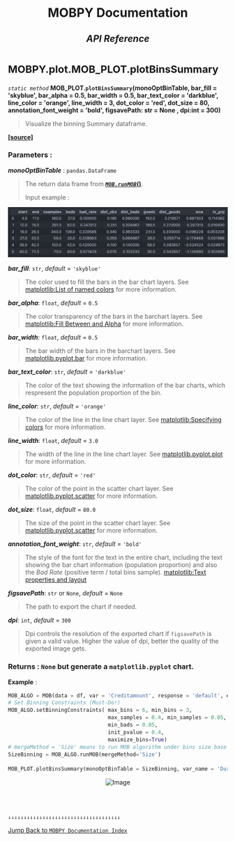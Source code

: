 <h1><strong><p align = center> MOBPY Documentation </p></strong></h1>

<h2><p  align=center style = 'font-style:italic'><strong>API Reference</p></strong></p></h2>

<h1><span style = 'font-size:smaller'> MOBPY.plot.MOB_PLOT.plotBinsSummary </span></h1>

_`static method`_ **MOB_PLOT.`plotBinsSummary`(monoOptBinTable, bar_fill = 'skyblue', bar_alpha = 0.5, bar_width = 0.5, bar_text_color = 'darkblue', line_color = 'orange', line_width = 3, dot_color = 'red', dot_size = 80, annotation_font_weight = 'bold', figsavePath: str = None , dpi:int = 300)**

> Visualize the binning Summary dataframe.

[**[source]**](https://github.com/ChenTaHung/Monotonic-Optimal-Binning/blob/main/src/MOBPY/plot/MOB_PLOT.py#L7-L62)

### **Parameters** : <br>

**_monoOptBinTable_** : `pandas.DataFrame`

> The return data frame from [***`MOB.runMOB`*()**](https://github.com/ChenTaHung/Monotonic-Optimal-Binning/tree/main/doc/MOBPY-MOB-MOB-runMOB.md). 
>
> Input example :

<p align = 'center'><img src = 'https://github.com/ChenTaHung/Monotonic-Optimal-Binning/blob/main/doc/images/Durationinmonth%20bins%20summary.png' alt = 'Image' style = 'width: 800px'/></p>



__*bar_fill*__: `str`, _default_ = `'skyblue'`

> The color used to fill the bars in the bar chart layers. See [matplotlib:List of named colors](https://matplotlib.org/stable/gallery/color/named_colors.html) for more information.

__*bar_alpha*__: `float`, _default_ = `0.5`

> The color transparency of the bars in the barchart layers. See [matplotlib:Fill Between and Alpha](https://matplotlib.org/3.3.4/gallery/recipes/fill_between_alpha.html) for more information.

__*bar_width*__: `float`, _default_ = `0.5`

> The bar width of the bars in the barchart layers. See [matplotlib.pyplot.bar](https://matplotlib.org/stable/api/_as_gen/matplotlib.pyplot.bar.html) for more information.

__*bar_text_color*__: `str`, _default_ = `'darkblue'`

> The color of the text showing the information of the bar charts, which respresent the population proportion of the bin.

__*line_color*__: `str`, _default_ = `'orange'`

> The color of the line in the line chart layer. See [matplotlib:Specifying colors](https://matplotlib.org/stable/tutorials/colors/colors.html) for more information.

__*line_width*__: `float`, _default_ = `3.0`

> The width of the line in the line chart layer. See [matplotlib.pyplot.plot](https://matplotlib.org/stable/api/_as_gen/matplotlib.pyplot.plot.html) for more information.

__*dot_color*__: `str`, _default_ = `'red'`

> The color of the point in the scatter chart layer. See [matplotlib.pyplot.scatter](https://matplotlib.org/stable/api/_as_gen/matplotlib.pyplot.scatter.html) for more information.

__*dot_size*__: `float`, _default_ = `80.0`

> The size of the point in the scatter chart layer. See [matplotlib.pyplot.scatter](https://matplotlib.org/stable/api/_as_gen/matplotlib.pyplot.scatter.html) for more information.

__*annotation_font_weight*__: `str`, _default_ = `'bold'`

> The style of the font for the text in the entire chart, including the text showing the bar chart information (population proportion) and also the *Bad Rate* (positive term / total bins sample). [matplotlib:Text properties and layout](https://matplotlib.org/stable/tutorials/text/text_props.html) 

__*figsavePath*__: `str` or `None`, _default_ = `None`

> The path to export the chart if needed.

__*dpi*__: `int`, _default_ = `300`

> Dpi controls the resolution of the exported chart if `figsavePath` is given a valid value. Higher the value of dpi, better the quality of the exported image gets.

### **Returns** : `None` but generate a `matplotlib.pyplot` chart.

**Example** :

```python
MOB_ALGO = MOB(data = df, var = 'Creditamount', response = 'default', exclude_value = None) 
# Set Binning Constraints (Must-Do!)
MOB_ALGO.setBinningConstraints( max_bins = 6, min_bins = 3, 
                                max_samples = 0.4, min_samples = 0.05, 
                                min_bads = 0.05, 
                                init_pvalue = 0.4, 
                                maximize_bins=True)
# mergeMethod = 'Size' means to run MOB algorithm under bins size base
SizeBinning = MOB_ALGO.runMOB(mergeMethod='Size')

MOB_PLOT.plotBinsSummary(monoOptBinTable = SizeBinning, var_name = 'Durationinmonth')
```

<p align = 'center'><img src = 'https://github.com/ChenTaHung/Monotonic-Optimal-Binning/blob/main/doc/charts/Durationinmonth-Size.png' alt = 'Image' style = 'width: 1200px'/></p>


<br><br>

`↓↓↓↓↓↓↓↓↓↓↓↓↓↓↓↓↓↓↓↓↓↓↓↓↓↓↓↓↓↓↓↓↓↓↓↓`

[Jump Back to `MOBPY Documentation Index`](https://github.com/ChenTaHung/Monotonic-Optimal-Binning/blob/main/doc/MOBPY-API-Ref.md)